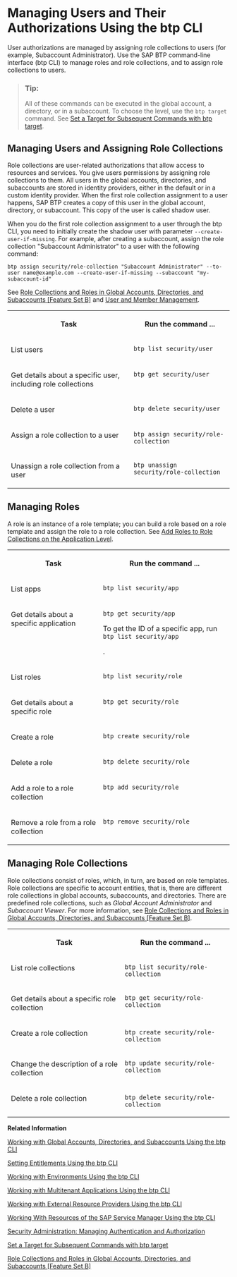 <!-- loio94bb5935d4b64cff945c181fffa85282 -->

# Managing Users and Their Authorizations Using the btp CLI

User authorizations are managed by assigning role collections to users \(for example, Subaccount Administrator\). Use the SAP BTP command-line interface \(btp CLI\) to manage roles and role collections, and to assign role collections to users.

> ### Tip:  
> All of these commands can be executed in the global account, a directory, or in a subaccount. To choose the level, use the `btp target` command. See [Set a Target for Subsequent Commands with btp target](set-a-target-for-subsequent-commands-with-btp-target-720645a.md).



<a name="loio94bb5935d4b64cff945c181fffa85282__section_l1j_mgj_rhb"/>

## Managing Users and Assigning Role Collections

Role collections are user-related authorizations that allow access to resources and services. You give users permissions by assigning role collections to them. All users in the global accounts, directories, and subaccounts are stored in identity providers, either in the default or in a custom identity provider. When the first role collection assignment to a user happens, SAP BTP creates a copy of this user in the global account, directory, or subaccount. This copy of the user is called shadow user.

When you do the first role collection assignment to a user through the btp CLI, you need to initially create the shadow user with parameter `--create-user-if-missing`. For example, after creating a subaccount, assign the role collection "Subaccount Administrator" to a user with the following command:

```
btp assign security/role-collection "Subaccount Administrator" --to-user name@example.com --create-user-if-missing --subaccount "my-subaccount-id"
```

See [Role Collections and Roles in Global Accounts, Directories, and Subaccounts \[Feature Set B\]](../10-concepts/role-collections-and-roles-in-global-accounts-directories-and-subaccounts-feature-set-b-0039cf0.md) and [User and Member Management](../10-concepts/user-and-member-management-cc1c676.md).


<table>
<tr>
<th valign="top">

Task



</th>
<th valign="top">

Run the command ...



</th>
</tr>
<tr>
<td valign="top">

List users



</td>
<td valign="top">

`btp list security/user`



</td>
</tr>
<tr>
<td valign="top">

Get details about a specific user, including role collections



</td>
<td valign="top">

`btp get security/user` 



</td>
</tr>
<tr>
<td valign="top">

Delete a user



</td>
<td valign="top">

`btp delete security/user`



</td>
</tr>
<tr>
<td valign="top">

Assign a role collection to a user



</td>
<td valign="top">

`btp assign security/role-collection`



</td>
</tr>
<tr>
<td valign="top">

Unassign a role collection from a user



</td>
<td valign="top">

`btp unassign security/role-collection`



</td>
</tr>
</table>



<a name="loio94bb5935d4b64cff945c181fffa85282__section_vmj_cjj_rhb"/>

## Managing Roles

A role is an instance of a role template; you can build a role based on a role template and assign the role to a role collection. See [Add Roles to Role Collections on the Application Level](add-roles-to-role-collections-on-the-application-level-7596a0b.md).


<table>
<tr>
<th valign="top">

Task



</th>
<th valign="top">

Run the command ...



</th>
</tr>
<tr>
<td valign="top">

List apps



</td>
<td valign="top">

`btp list security/app`



</td>
</tr>
<tr>
<td valign="top">

Get details about a specific application



</td>
<td valign="top">

`btp get security/app`

To get the ID of a specific app, run `btp list security/app`

.



</td>
</tr>
<tr>
<td valign="top">

List roles



</td>
<td valign="top">

`btp list security/role`



</td>
</tr>
<tr>
<td valign="top">

Get details about a specific role



</td>
<td valign="top">

`btp get security/role`



</td>
</tr>
<tr>
<td valign="top">

Create a role



</td>
<td valign="top">

`btp create security/role`



</td>
</tr>
<tr>
<td valign="top">

Delete a role



</td>
<td valign="top">

`btp delete security/role`



</td>
</tr>
<tr>
<td valign="top">

Add a role to a role collection



</td>
<td valign="top">

`btp add security/role`



</td>
</tr>
<tr>
<td valign="top">

Remove a role from a role collection



</td>
<td valign="top">

`btp remove security/role`



</td>
</tr>
</table>



<a name="loio94bb5935d4b64cff945c181fffa85282__section_cfh_h1c_rhb"/>

## Managing Role Collections

Role collections consist of roles, which, in turn, are based on role templates. Role collections are specific to account entities, that is, there are different role collections in global accounts, subaccounts, and directories. There are predefined role collections, such as *Global Account Administrator* and *Subaccount Viewer*. For more information, see [Role Collections and Roles in Global Accounts, Directories, and Subaccounts \[Feature Set B\]](../10-concepts/role-collections-and-roles-in-global-accounts-directories-and-subaccounts-feature-set-b-0039cf0.md).


<table>
<tr>
<th valign="top">

Task



</th>
<th valign="top">

Run the command ...



</th>
</tr>
<tr>
<td valign="top">

List role collections



</td>
<td valign="top">

`btp list security/role-collection`



</td>
</tr>
<tr>
<td valign="top">

Get details about a specific role collection



</td>
<td valign="top">

`btp get security/role-collection`



</td>
</tr>
<tr>
<td valign="top">

Create a role collection



</td>
<td valign="top">

`btp create security/role-collection`



</td>
</tr>
<tr>
<td valign="top">

Change the description of a role collection



</td>
<td valign="top">

`btp update security/role-collection`



</td>
</tr>
<tr>
<td valign="top">

Delete a role collection



</td>
<td valign="top">

`btp delete security/role-collection`



</td>
</tr>
</table>

**Related Information**  


[Working with Global Accounts, Directories, and Subaccounts Using the btp CLI](working-with-global-accounts-directories-and-subaccounts-using-the-btp-cli-85a683e.md "Use the SAP BTP command line interface (btp CLI) to manage operations with global accounts, directories, and subaccounts.")

[Setting Entitlements Using the btp CLI](setting-entitlements-using-the-btp-cli-5af849c.md "Use the SAP BTP command line interface (btp CLI) to set entitlements to define the functionality or permissions available for users of global accounts, directories, and subaccounts.")

[Working with Environments Using the btp CLI](working-with-environments-using-the-btp-cli-48db155.md "Use the SAP BTP command line interface (btp CLI) to manage runtime environment instances in a subaccount. For example, enable the Cloud Foundry environment by creating a Cloud Foundry org (environment instance).")

[Working with Multitenant Applications Using the btp CLI](working-with-multitenant-applications-using-the-btp-cli-c1b0fcc.md "Use the SAP BTP command line interface (btp CLI) to manage the multitenant applications to which a subaccount is entitled to subscribe.")

[Working with External Resource Providers Using the btp CLI](working-with-external-resource-providers-using-the-btp-cli-48d7688.md "Use the SAP BTP command line interface (btp CLI) to get details, or to create or delete resource provider instances in a global account.")

[Working With Resources of the SAP Service Manager Using the btp CLI](working-with-resources-of-the-sap-service-manager-using-the-btp-cli-fe6a53b.md "Use the SAP BTP command line interface to perform various operations related to your platforms, attached service brokers, service instances, and service bindings.")

[Security Administration: Managing Authentication and Authorization](security-administration-managing-authentication-and-authorization-1ff47b2.md "This section describes the tasks of administrators in the Cloud Foundry environment of SAP BTP. Administrators ensure user authentication and assign authorization information to users and user groups.")

[Set a Target for Subsequent Commands with btp target](set-a-target-for-subsequent-commands-with-btp-target-720645a.md "Set the target for command calls to a subaccount, a directory, or the global account with the btp target command.")

[Role Collections and Roles in Global Accounts, Directories, and Subaccounts \[Feature Set B\]](../10-concepts/role-collections-and-roles-in-global-accounts-directories-and-subaccounts-feature-set-b-0039cf0.md "In the cloud management tools feature set B, SAP BTP provides a set of role collections to set up administrator access to your global account and subaccounts.")


